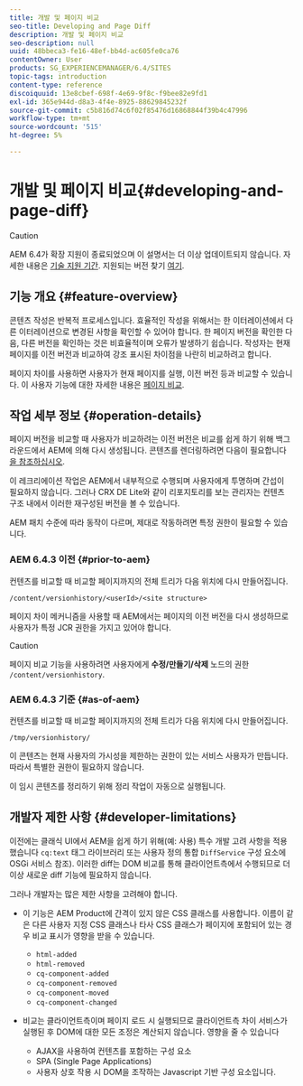 ```yaml
---
title: 개발 및 페이지 비교
seo-title: Developing and Page Diff
description: 개발 및 페이지 비교
seo-description: null
uuid: 48bbeca3-fe16-48ef-bb4d-ac605fe0ca76
contentOwner: User
products: SG_EXPERIENCEMANAGER/6.4/SITES
topic-tags: introduction
content-type: reference
discoiquuid: 13e8cbef-698f-4e69-9f8c-f9bee82e9fd1
exl-id: 365e944d-d8a3-4f4e-8925-88629845232f
source-git-commit: c5b816d74c6f02f85476d16868844f39b4c47996
workflow-type: tm+mt
source-wordcount: '515'
ht-degree: 5%

---
```


# 개발 및 페이지 비교{#developing-and-page-diff}

>[!CAUTION]
>
>AEM 6.4가 확장 지원이 종료되었으며 이 설명서는 더 이상 업데이트되지 않습니다. 자세한 내용은 [기술 지원 기간](https://helpx.adobe.com/kr/support/programs/eol-matrix.html). 지원되는 버전 찾기 [여기](https://experienceleague.adobe.com/docs/).

## 기능 개요 {#feature-overview}

콘텐츠 작성은 반복적 프로세스입니다. 효율적인 작성을 위해서는 한 이터레이션에서 다른 이터레이션으로 변경된 사항을 확인할 수 있어야 합니다. 한 페이지 버전을 확인한 다음, 다른 버전을 확인하는 것은 비효율적이며 오류가 발생하기 쉽습니다. 작성자는 현재 페이지를 이전 버전과 비교하여 강조 표시된 차이점을 나란히 비교하려고 합니다.

페이지 차이를 사용하면 사용자가 현재 페이지를 실행, 이전 버전 등과 비교할 수 있습니다. 이 사용자 기능에 대한 자세한 내용은 [페이지 비교](/help/sites-authoring/page-diff.md).

## 작업 세부 정보 {#operation-details}

페이지 버전을 비교할 때 사용자가 비교하려는 이전 버전은 비교를 쉽게 하기 위해 백그라운드에서 AEM에 의해 다시 생성됩니다. 콘텐츠를 렌더링하려면 다음이 필요합니다 [을 참조하십시오](/help/sites-authoring/page-diff.md#presentation-of-differences).

이 레크리에이션 작업은 AEM에서 내부적으로 수행되며 사용자에게 투명하며 간섭이 필요하지 않습니다. 그러나 CRX DE Lite와 같이 리포지토리를 보는 관리자는 컨텐츠 구조 내에서 이러한 재구성된 버전을 볼 수 있습니다.

AEM 패치 수준에 따라 동작이 다르며, 제대로 작동하려면 특정 권한이 필요할 수 있습니다.

### AEM 6.4.3 이전 {#prior-to-aem}

컨텐츠를 비교할 때 비교할 페이지까지의 전체 트리가 다음 위치에 다시 만들어집니다.

`/content/versionhistory/<userId>/<site structure>`

페이지 차이 메커니즘을 사용할 때 AEM에서는 페이지의 이전 버전을 다시 생성하므로 사용자가 특정 JCR 권한을 가지고 있어야 합니다.

>[!CAUTION]
>
>페이지 비교 기능을 사용하려면 사용자에게 **수정/만들기/삭제** 노드의 권한 `/content/versionhistory`.

### AEM 6.4.3 기준 {#as-of-aem}

컨텐츠를 비교할 때 비교할 페이지까지의 전체 트리가 다음 위치에 다시 만들어집니다.

`/tmp/versionhistory/`

이 콘텐츠는 현재 사용자의 가시성을 제한하는 권한이 있는 서비스 사용자가 만듭니다. 따라서 특별한 권한이 필요하지 않습니다.

이 임시 콘텐츠를 정리하기 위해 정리 작업이 자동으로 실행됩니다.

## 개발자 제한 사항 {#developer-limitations}

이전에는 클래식 UI에서 AEM을 쉽게 하기 위해(예: 사용) 특수 개발 고려 사항을 적용했습니다 `cq:text` 태그 라이브러리 또는 사용자 정의 통합 `DiffService` 구성 요소에 OSGi 서비스 참조). 이러한 diff는 DOM 비교를 통해 클라이언트측에서 수행되므로 더 이상 새로운 diff 기능에 필요하지 않습니다.

그러나 개발자는 많은 제한 사항을 고려해야 합니다.

* 이 기능은 AEM Product에 간격이 있지 않은 CSS 클래스를 사용합니다. 이름이 같은 다른 사용자 지정 CSS 클래스나 타사 CSS 클래스가 페이지에 포함되어 있는 경우 비교 표시가 영향을 받을 수 있습니다.

   * `html-added`
   * `html-removed`
   * `cq-component-added`
   * `cq-component-removed`
   * `cq-component-moved`
   * `cq-component-changed`

* 비교는 클라이언트측이며 페이지 로드 시 실행되므로 클라이언트측 차이 서비스가 실행된 후 DOM에 대한 모든 조정은 계산되지 않습니다. 영향을 줄 수 있습니다

   * AJAX을 사용하여 컨텐츠를 포함하는 구성 요소
   * SPA (Single Page Applications)
   * 사용자 상호 작용 시 DOM을 조작하는 Javascript 기반 구성 요소입니다.
